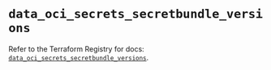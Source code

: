 # `data_oci_secrets_secretbundle_versions`

Refer to the Terraform Registry for docs: [`data_oci_secrets_secretbundle_versions`](https://registry.terraform.io/providers/oracle/oci/6.18.0/docs/data-sources/secrets_secretbundle_versions).

